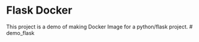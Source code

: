 # Flask Docker

This project is a demo of making Docker Image for a python/flask project.
#   d e m o _ f l a s k  
 